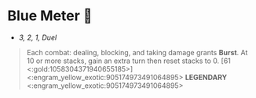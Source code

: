 # **Blue Meter** 🔹
- *3, 2, 1, Duel*

> Each combat: dealing, blocking, and taking damage grants __Burst__. At 10 or more stacks, gain an extra turn then reset stacks to 0. [61 <:gold:1058304371940655185>]
<:engram_yellow_exotic:905174973491064895> __LEGENDARY__ <:engram_yellow_exotic:905174973491064895>
